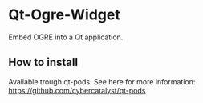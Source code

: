 Qt-Ogre-Widget
==============

Embed OGRE into a Qt application.

## How to install

Available trough qt-pods. See here for more information:
https://github.com/cybercatalyst/qt-pods
